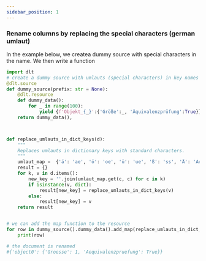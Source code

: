 ```yaml
---
sidebar_position: 1
---
```


### Rename columns by replacing the special characters (german umlaut)

In the example below, we createa  dummy source with special characters in the name.
We then write a function
```python
import dlt
# create a dummy source with umlauts (special characters) in key names (um)
@dlt.source
def dummy_source(prefix: str = None):
    @dlt.resource
    def dummy_data():
        for _ in range(100):
            yield {f'Objekt_{_}':{'Größe':_, 'Äquivalenzprüfung':True}}
    return dummy_data(),



def replace_umlauts_in_dict_keys(d):
    """
    Replaces umlauts in dictionary keys with standard characters.
    """
    umlaut_map =  {'ä': 'ae', 'ö': 'oe', 'ü': 'ue', 'ß': 'ss', 'Ä': 'Ae', 'Ö': 'Oe', 'Ü': 'Ue'}
    result = {}
    for k, v in d.items():
        new_key = ''.join(umlaut_map.get(c, c) for c in k)
        if isinstance(v, dict):
            result[new_key] = replace_umlauts_in_dict_keys(v)
        else:
            result[new_key] = v
    return result


# we can add the map function to the resource
for row in dummy_source().dummy_data().add_map(replace_umlauts_in_dict_keys):
    print(row)

# the document is renamed
#{'object0': {'Groesse': 1, 'Aequivalenzpruefung': True}}

```

